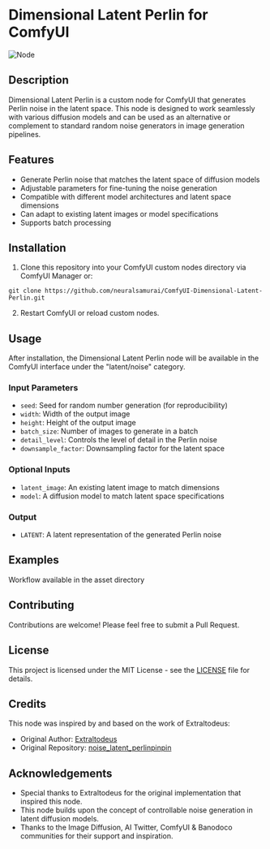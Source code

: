 # Dimensional Latent Perlin for ComfyUI

![Node](https://github.com/neuralsamurai/comfyui-dimensional-latent-perlin/assets/node.png)

## Description

Dimensional Latent Perlin is a custom node for ComfyUI that generates Perlin noise in the latent space. This node is designed to work seamlessly with various diffusion models and can be used as an alternative or complement to standard random noise generators in image generation pipelines.

## Features

- Generate Perlin noise that matches the latent space of diffusion models
- Adjustable parameters for fine-tuning the noise generation
- Compatible with different model architectures and latent space dimensions
- Can adapt to existing latent images or model specifications
- Supports batch processing

## Installation

1. Clone this repository into your ComfyUI custom nodes directory via ComfyUI Manager or:

```git clone https://github.com/neuralsamurai/ComfyUI-Dimensional-Latent-Perlin.git```

2. Restart ComfyUI or reload custom nodes.

## Usage

After installation, the Dimensional Latent Perlin node will be available in the ComfyUI interface under the "latent/noise" category.

### Input Parameters

- `seed`: Seed for random number generation (for reproducibility)
- `width`: Width of the output image
- `height`: Height of the output image
- `batch_size`: Number of images to generate in a batch
- `detail_level`: Controls the level of detail in the Perlin noise
- `downsample_factor`: Downsampling factor for the latent space

### Optional Inputs

- `latent_image`: An existing latent image to match dimensions
- `model`: A diffusion model to match latent space specifications

### Output

- `LATENT`: A latent representation of the generated Perlin noise

## Examples

Workflow available in the asset directory

## Contributing

Contributions are welcome! Please feel free to submit a Pull Request.

## License

This project is licensed under the MIT License - see the [LICENSE](LICENSE) file for details.

## Credits

This node was inspired by and based on the work of Extraltodeus:
- Original Author: [Extraltodeus](https://github.com/Extraltodeus)
- Original Repository: [noise_latent_perlinpinpin](https://github.com/Extraltodeus/noise_latent_perlinpinpin)

## Acknowledgements

- Special thanks to Extraltodeus for the original implementation that inspired this node.
- This node builds upon the concept of controllable noise generation in latent diffusion models.
- Thanks to the Image Diffusion, AI Twitter, ComfyUI & Banodoco communities for their support and inspiration.
